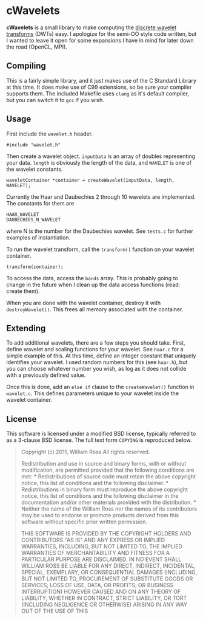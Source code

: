 # cWavelets

**cWavelets** is a small library to make computing the [discrete wavelet transforms](http://en.wikipedia.org/wiki/Discrete_wavelet_transform) (DWTs) easy.
I apologize for the semi-OO style code written, but I wanted to leave it open 
for some expansions I have in mind for later down the road (OpenCL, MPI).

## Compiling

This is a fairly simple library, and it just makes use of the C Standard Library
at this time. It does make use of C99 extensions, so be sure your compiler supports them.
The included Makefile uses `clang` as it's default compiler, but you can switch it to 
`gcc` if you wish.

## Usage

First include the `wavelet.h` header.

    #include "wavelet.h"

Then create a wavelet object. `inputData` is an array of doubles representing 
your data. `length` is obviously the length of the data, and `WAVELET` is one 
of the wavelet constants.

    waveletContainer *container = createWavelet(inputData, length, WAVELET);

Currently the Haar and Daubechies 2 through 10 wavelets are implemented. The constants for them are

    HAAR_WAVELET
    DAUBECHIES_N_WAVELET

where N is the number for the Daubechies wavelet. See `tests.c` for further examples of instantiation.

To run the wavelet transform, call the `transform()` function on your wavelet container.

    transform(container);

To access the data, access the `bands` array. This is probably going to change in the future when I clean up the data access functions (read: create them).

When you are done with the wavelet container, destroy it with `destroyWavelet()`. 
This frees all memory associated with the container.

## Extending

To add additional wavelets, there are a few steps you should take. First, 
define wavelet and scaling functions for your wavelet. See `haar.c` for a 
simple example of this. At this time, define an integer constant that 
uniquely identifies your wavelet. I used random numbers for this (see `haar.h`), 
but you can choose whatever number you wish, as log as it does not collide 
with a previously defined value.

Once this is done, add an `else if` clause to the `createWavelet()` function in `wavelet.c`.
This defines parameters unique to your wavelet inside the wavelet container.

## License

This software is licensed under a modified BSD license, typically referred to as a 3-clause BSD license.
The full text form `COPYING` is reproduced below.

> Copyright (c) 2011, William Ross
> All rights reserved.
> 
> Redistribution and use in source and binary forms, with or without
> modification, are permitted provided that the following conditions are met:
>     * Redistributions of source code must retain the above copyright
>       notice, this list of conditions and the following disclaimer.
>     * Redistributions in binary form must reproduce the above copyright
>       notice, this list of conditions and the following disclaimer in the
>       documentation and/or other materials provided with the distribution.
>     * Neither the name of the William Ross nor the
>       names of its contributors may be used to endorse or promote products
>       derived from this software without specific prior written permission.
> 
> THIS SOFTWARE IS PROVIDED BY THE COPYRIGHT HOLDERS AND CONTRIBUTORS "AS IS" AND
> ANY EXPRESS OR IMPLIED WARRANTIES, INCLUDING, BUT NOT LIMITED TO, THE IMPLIED
> WARRANTIES OF MERCHANTABILITY AND FITNESS FOR A PARTICULAR PURPOSE ARE
> DISCLAIMED. IN NO EVENT SHALL WILLIAM ROSS BE LIABLE FOR ANY
> DIRECT, INDIRECT, INCIDENTAL, SPECIAL, EXEMPLARY, OR CONSEQUENTIAL DAMAGES
> (INCLUDING, BUT NOT LIMITED TO, PROCUREMENT OF SUBSTITUTE GOODS OR SERVICES;
> LOSS OF USE, DATA, OR PROFITS; OR BUSINESS INTERRUPTION) HOWEVER CAUSED AND
> ON ANY THEORY OF LIABILITY, WHETHER IN CONTRACT, STRICT LIABILITY, OR TORT
> (INCLUDING NEGLIGENCE OR OTHERWISE) ARISING IN ANY WAY OUT OF THE USE OF THIS
